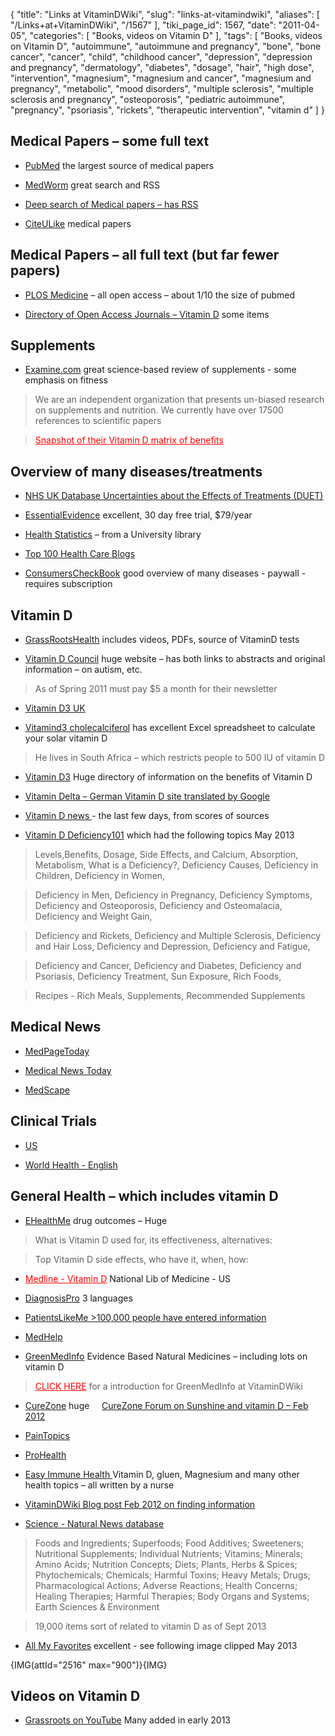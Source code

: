 {
    "title": "Links at VitaminDWiki",
    "slug": "links-at-vitamindwiki",
    "aliases": [
        "/Links+at+VitaminDWiki",
        "/1567"
    ],
    "tiki_page_id": 1567,
    "date": "2011-04-05",
    "categories": [
        "Books, videos on Vitamin D"
    ],
    "tags": [
        "Books, videos on Vitamin D",
        "autoimmune",
        "autoimmune and pregnancy",
        "bone",
        "bone cancer",
        "cancer",
        "child",
        "childhood cancer",
        "depression",
        "depression and pregnancy",
        "dermatology",
        "diabetes",
        "dosage",
        "hair",
        "high dose",
        "intervention",
        "magnesium",
        "magnesium and cancer",
        "magnesium and pregnancy",
        "metabolic",
        "mood disorders",
        "multiple sclerosis",
        "multiple sclerosis and pregnancy",
        "osteoporosis",
        "pediatric autoimmune",
        "pregnancy",
        "psoriasis",
        "rickets",
        "therapeutic intervention",
        "vitamin d"
    ]
}


## Medical Papers – some full text

* [PubMed](http://www.ncbi.nlm.nih.gov/pubmed/%20) the largest source of medical papers

* [MedWorm](http://www.medworm.com/%20) great search and RSS

* [Deep search of Medical papers – has RSS](http://mednar.com/mednar/search.html)

* [CiteULike](http://www.citeulike.org/home%20) medical papers

## Medical Papers – all full text (but far fewer papers)

* [PLOS Medicine](http://www.plosmedicine.org/home.action%20) – all open access – about 1/10 the size of pubmed

* [Directory of Open Access Journals – Vitamin D](http://www.doaj.org/doaj?func=searchArticles&q1=%22vitamin+D%22&f1=ti&b1=and&q2=&f2=all) some items

## Supplements

* [Examine.com](http://examine.com/) great science-based review of supplements - some emphasis on fitness

> We are an independent organization that presents un-biased research on supplements and nutrition. We currently have over 17500 references to scientific papers

> <a href="/posts/snapshot-of-their-vitamin-d-matrix-of-benefits" style="color: red; text-decoration: underline;" title="This link has an unknown page_id: 4122">Snapshot of their Vitamin D matrix of benefits</a>

## Overview of many diseases/treatments

* [NHS UK Database Uncertainties about the Effects of Treatments (DUET)](http://www.library.nhs.uk/duets/%20)

* [EssentialEvidence](http://www.essentialevidenceplus.com/%20%20)  excellent, 30 day free trial, $79/year

* [Health Statistics](http://www.lib.umd.edu/guides/health_statistics.html%20) – from a University library

* [Top 100 Health Care Blogs](http://www.edrugsearch.com/edsblog/healthcare100/%20)

* [ConsumersCheckBook](http://www.checkbook.org/health/disease-treat.cfm%20) good overview of many diseases - paywall - requires subscription

## Vitamin D

* [GrassRootsHealth](http://www.grassrootshealth.net/%20) includes videos, PDFs, source of VitaminD tests

* [Vitamin D Council](http://www.vitamindcouncil.org/%20) huge website – has both links to abstracts and original information – on autism, etc.

> As of Spring 2011 must pay $5 a month for their newsletter

* [Vitamin D3 UK](http://www.vitamind3uk.com/%20)

* [Vitamind3 cholecalciferol](http://www.vitamind3-cholecalciferol.com/index.html) has excellent Excel spreadsheet to calculate your solar vitamin D

> He lives in South Africa – which restricts people to 500 IU of vitamin D

* [Vitamin D3](http://evitamind.com/) Huge directory of information on the benefits of Vitamin D

* [Vitamin Delta – German Vitamin D site translated by Google](http://translate.google.com/translate?hl=en&sl=de&u=http://www.vitamindelta.de/&ei=gDmaTcTsKcWgtwePraCMDA&sa=X&oi=translate&ct=result&resnum=1&sqi=2&ved=0CCMQ7gEwAA&prev=/search%3Fq%3Dvitamin%2Bdelta%26hl%3Den%26prmd%3Divns%20)

* [Vitamin D news ](http://www.netvibes.com/karlge#vitamin_d) - the last few days, from scores of sources

* [Vitamin D Deficiency101](http://www.vitaminddeficiency101.com/) which had the following topics May 2013

> Levels,Benefits,  Dosage,     Side Effects,     and Calcium,     Absorption,     Metabolism,    What is a  Deficiency?,     Deficiency Causes,     Deficiency in Children,     Deficiency in Women,     

> Deficiency in Men,     Deficiency in Pregnancy,     Deficiency Symptoms,     Deficiency and Osteoporosis,     Deficiency and Osteomalacia,     Deficiency and Weight Gain,     

> Deficiency and Rickets,     Deficiency and Multiple Sclerosis,     Deficiency and Hair Loss,     Deficiency and Depression,     Deficiency and Fatigue,     

> Deficiency and Cancer,     Deficiency and Diabetes,     Deficiency and Psoriasis,     Deficiency Treatment,     Sun Exposure,     Rich Foods,    

> Recipes -  Rich Meals,     Supplements,    Recommended  Supplements

## Medical News

* [MedPageToday](http://www.medpagetoday.com/search-resultsG.cfm?cx=011768189252658545601%3Ambkjjf4w20i&cof=FORID%3A10%3BNB%3A1&ie=UTF-8&q=%22vitamin+d%22&sa=Go#1080%20) 

* [Medical News Today](http://www.medicalnewstoday.com/%20)

* [MedScape](http://www.medscape.com/medscapetoday%20)

## Clinical Trials

* [US](http://clinicaltrials.gov/ct2/search)

* [World Health - English](http://apps.who.int/trialsearch/)

## General Health – which includes vitamin D

* [EHealthMe](http://www.ehealthme.com/drug/vitamin+d)  drug outcomes – Huge

> What is Vitamin D used for, its effectiveness, alternatives:

> Top Vitamin D side effects, who have it, when, how:

* <a href="/posts/medline-vitamin-d" style="color: red; text-decoration: underline;" title="This link has an unknown page_id: 1897">Medline - Vitamin D</a> National Lib of Medicine - US

* [DiagnosisPro](http://en.diagnosispro.com/%20) 3 languages

* [PatientsLikeMe >100,000 people have entered information](http://www.patientslikeme.com/home%20)

* [MedHelp](http://www.medhelp.org/%20)

* [GreenMedInfo](http://www.greenmedinfo.com/) Evidence Based Natural Medicines – including lots on vitamin D

> <a href="/posts/click-here" style="color: red; text-decoration: underline;" title="This link has an unknown page_id: 1513">CLICK HERE</a> for a introduction for GreenMedInfo at VitaminDWiki

* [CureZone](http://curezone.com/dis/%20)  huge&nbsp; &nbsp; &nbsp;[CureZone Forum on Sunshine and vitamin D – Feb 2012](/posts/curezone-forum-on-sunshine-and-vitamin-d)

* [PainTopics](http://pain-topics.org/%20)

* [ProHealth](http://www.prohealth.com/index.cfm%20)

* [Easy Immune Health ](http://www.easy-immune-health.com/vitamin-d-contraindications.htm) Vitamin D, gluen, Magnesium and many other health topics – all written by a nurse

* [VitaminDWiki Blog post Feb 2012 on finding information](https://www.VitaminDWiki.com/tiki-view_blog_post.php?postId=54)

* [Science - Natural News database](http://science.naturalnews.com/index.html)

> Foods and Ingredients; Superfoods; Food Additives; Sweeteners; Nutritional Supplements; Individual Nutrients; Vitamins; Minerals; Amino Acids; Nutrition Concepts; Diets; Plants, Herbs & Spices; Phytochemicals; Chemicals; Harmful Toxins; Heavy Metals; Drugs; Pharmacological Actions; Adverse Reactions; Health Concerns; Healing Therapies; Harmful Therapies; Body Organs and Systems; Earth Sciences & Environment

> 19,000 items sort of related to vitamin D as of Sept 2013

* [All My Favorites](http://www.allmyfaves.com/health) excellent - see following image clipped May 2013

{IMG(attId="2516" max="900")}{IMG}

## Videos on Vitamin D

* [Grassroots on YouTube](https://www.youtube.com/user/vitaminDaction?feature=watch) Many added in early 2013